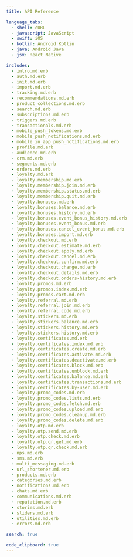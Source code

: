 ```yaml
---
title: API Reference

language_tabs:
  - shell: cURL
  - javascript: JavaScript
  - swift: iOS
  - kotlin: Android Kotlin
  - java: Android Java
  - jsx: React Native

includes:
  - intro.md.erb
  - auth.md.erb
  - init.md.erb
  - import.md.erb
  - tracking.md.erb
  - recommendations.md.erb
  - product_collections.md.erb
  - search.md.erb
  - subscriptions.md.erb
  - triggers.md.erb
  - transactionals.md.erb
  - mobile_push_tokens.md.erb
  - mobile_push_notifications.md.erb
  - mobile_in_app_push_notifications.md.erb
  - profile.md.erb
  - audience.md.erb
  - crm.md.erb
  - segments.md.erb
  - orders.md.erb
  - loyalty.md.erb
  - loyalty.membership.md.erb
  - loyalty.membership.join.md.erb
  - loyalty.membership.status.md.erb
  - loyalty.membership.quit.md.erb
  - loyalty.bonuses.md.erb
  - loyalty.bonuses.balance.md.erb
  - loyalty.bonuses.history.md.erb
  - loyalty.bonuses.event_bonus_history.md.erb
  - loyalty.bonuses.event_bonus.md.erb
  - loyalty.bonuses.cancel_event_bonus.md.erb
  - loyalty.bonuses.import.md.erb
  - loyalty.checkout.md.erb
  - loyalty.checkout.estimate.md.erb
  - loyalty.checkout.apply.md.erb
  - loyalty.checkout.cancel.md.erb
  - loyalty.checkout.confirm.md.erb
  - loyalty.checkout.change.md.erb
  - loyalty.checkout.details.md.erb
  - loyalty.checkout.orders-history.md.erb
  - loyalty.promos.md.erb
  - loyalty.promos.index.md.erb
  - loyalty.promos.cart.md.erb
  - loyalty.referral.md.erb
  - loyalty.referral.join.md.erb
  - loyalty.referral.code.md.erb
  - loyalty.stickers.md.erb
  - loyalty.stickers.balance.md.erb
  - loyalty.stickers.history.md.erb
  - loyalty.stickers.history.md.erb
  - loyalty.certificates.md.erb
  - loyalty.certificates.index.md.erb
  - loyalty.certificates.create.md.erb
  - loyalty.certificates.activate.md.erb
  - loyalty.certificates.deactivate.md.erb
  - loyalty.certificates.block.md.erb
  - loyalty.certificates.unblock.md.erb
  - loyalty.certificates.balance.md.erb
  - loyalty.certificates.transactions.md.erb
  - loyalty.certificates.by-user.md.erb
  - loyalty.promo_codes.md.erb
  - loyalty.promo_codes.lists.md.erb
  - loyalty.promo_codes.fetch.md.erb
  - loyalty.promo_codes.upload.md.erb
  - loyalty.promo_codes.cleanup.md.erb
  - loyalty.promo_codes.delete.md.erb
  - loyalty.otp.md.erb
  - loyalty.otp.send.md.erb
  - loyalty.otp.check.md.erb
  - loyalty.otp.qr.get.md.erb
  - loyalty.otp.qr.check.md.erb
  - nps.md.erb
  - sms.md.erb
  - multi_messaging.md.erb
  - url_shortener.md.erb
  - products.md.erb
  - categories.md.erb
  - notifications.md.erb
  - chats.md.erb
  - communications.md.erb
  - reputation.md.erb
  - stories.md.erb
  - sliders.md.erb
  - utilities.md.erb
  - errors.md.erb 

search: true

code_clipboard: true
---
```


